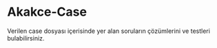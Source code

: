 # Akakce-Case
Verilen case dosyası içerisinde yer alan soruların çözümlerini ve testleri bulabilirsiniz.
